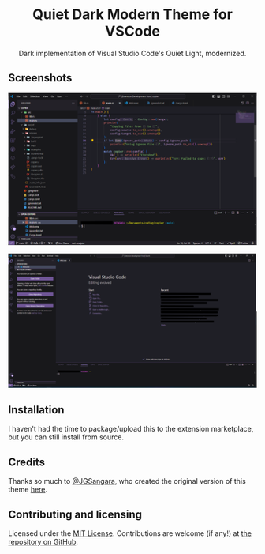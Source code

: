 <div align="center">

# Quiet Dark Modern Theme for VSCode

Dark implementation of Visual Studio Code's Quiet Light, modernized.

</div>

## Screenshots

![Theme screenshot #1](images/screenshot1.png)

![Theme screenshot #2](images/screenshot2.png)


## Installation

I haven't had the time to package/upload this to the extension marketplace, but you can still install from source.

<!--
1. Open the **Extensions** sidebar in VS Code. `View → Extensions`
2. Search for `Quiet Dark Modern` and choose "Quiet Dark Modern"
3. Click **Install** to install it
4. Navigate to File > Preferences > Color Theme > **Quiet Dark Modern** (or any of the variants listed)
-->

## Credits

Thanks so much to [@JGSangara](https://github.com/JSSangara), who created the original version of this theme [here](https://github.com/JGSangara/Quiet-Dark-Theme-for-VSCode).

## Contributing and licensing

Licensed under the [MIT License](./LICENSE). Contributions are welcome (if any!) at [the repository on GitHub](https://github.com/zabackary/quiet-dark-modern).
